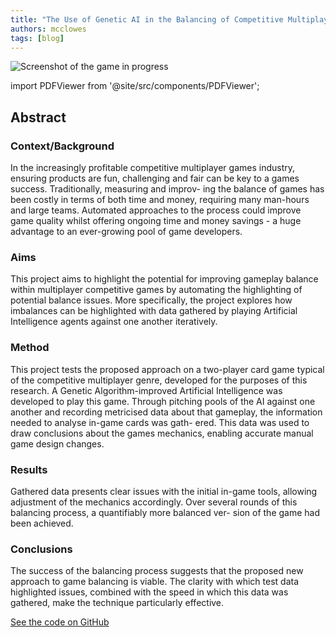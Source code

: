 ```yaml
---
title: "The Use of Genetic AI in the Balancing of Competitive Multiplayer Games"
authors: mcclowes
tags: [blog]
---
```


![Screenshot of the game in progress](/img/posts/sigil/sigil.png)

<!--truncate-->

import PDFViewer from '@site/src/components/PDFViewer';

## Abstract

### Context/Background

In the increasingly profitable competitive multiplayer games industry, ensuring
products are fun, challenging and fair can be key to a games success. Traditionally, measuring and improv-
ing the balance of games has been costly in terms of both time and money, requiring many man-hours and
large teams. Automated approaches to the process could improve game quality whilst offering ongoing
time and money savings - a huge advantage to an ever-growing pool of game developers.

### Aims

This project aims to highlight the potential for improving gameplay balance within multiplayer
competitive games by automating the highlighting of potential balance issues. More specifically, the
project explores how imbalances can be highlighted with data gathered by playing Artificial Intelligence
agents against one another iteratively.

### Method

This project tests the proposed approach on a two-player card game typical of the competitive
multiplayer genre, developed for the purposes of this research. A Genetic Algorithm-improved Artificial
Intelligence was developed to play this game. Through pitching pools of the AI against one another and
recording metricised data about that gameplay, the information needed to analyse in-game cards was gath-
ered. This data was used to draw conclusions about the games mechanics, enabling accurate manual game
design changes.

### Results

Gathered data presents clear issues with the initial in-game tools, allowing adjustment of the
mechanics accordingly. Over several rounds of this balancing process, a quantifiably more balanced ver-
sion of the game had been achieved.

### Conclusions

The success of the balancing process suggests that the proposed new approach to game
balancing is viable. The clarity with which test data highlighted issues, combined with the speed in which
this data was gathered, make the technique particularly effective.


[See the code on GitHub](https://github.com/mcclowes/knights-and-crosses/tree/master)


<PDFViewer 
  src="/pdf/genetic-ai-dissertation.pdf"
  title="Genetic AI Dissertation PDF"
  height="700px"
  showDownload={true}
/>
